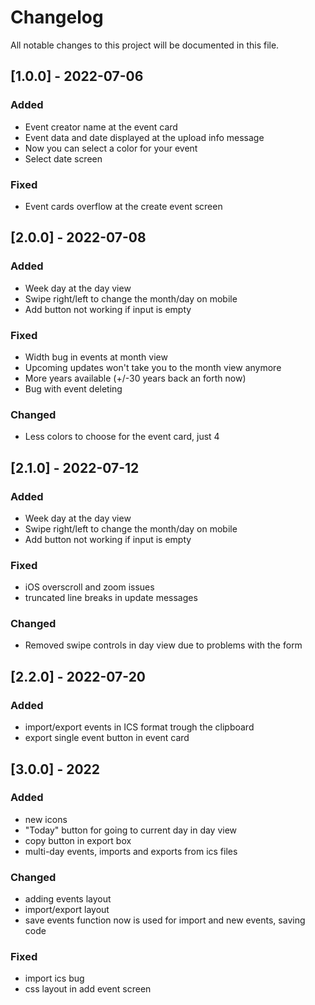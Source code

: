 # Changelog
All notable changes to this project will be documented in this file.

## [1.0.0] - 2022-07-06
### Added
- Event creator name at the event card
- Event data and date displayed at the upload info message
- Now you can select a color for your event
- Select date screen

### Fixed
- Event cards overflow at the create event screen

## [2.0.0] - 2022-07-08
### Added
- Week day at the day view
- Swipe right/left to change the month/day on mobile
- Add button not working if input is empty

### Fixed
- Width bug in events at month view
- Upcoming updates won't take you to the month view anymore
- More years available (+/-30 years back an forth now)
- Bug with event deleting

### Changed
- Less colors to choose for the event card, just 4

## [2.1.0] - 2022-07-12
### Added
- Week day at the day view
- Swipe right/left to change the month/day on mobile
- Add button not working if input is empty

### Fixed
- iOS overscroll and zoom issues
- truncated line breaks in update messages

### Changed
- Removed swipe controls in day view due to problems with the form

## [2.2.0] - 2022-07-20
### Added
- import/export events in ICS format trough the clipboard
- export single event button in event card

## [3.0.0] - 2022
### Added
- new icons
- "Today" button for going to current day in day view
- copy button in export box
- multi-day events, imports and exports from ics files

### Changed
- adding events layout
- import/export layout
- save events function now is used for import and new events, saving code

### Fixed 
- import ics bug
- css layout in add event screen